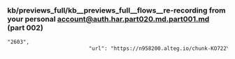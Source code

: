 ### kb/previews_full/kb__previews_full__flows__re-recording from your personal account@auth.har.part020.md.part001.md (part 002)

```md
"2603",
                          "url": "https://n958200.alteg.io/chunk-KO722YSM.js",
                   
```

```
